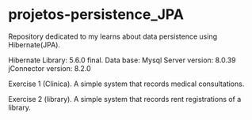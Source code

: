 # projetos-persistence_JPA
Repository dedicated to my learns about data persistence using Hibernate(JPA).

Hibernate Library: 5.6.0 final.
Data base: Mysql
Server version: 8.0.39
jConnector version: 8.2.0

Exercise 1 (Clinica).
A simple system that records medical consultations.

Exercise 2 (library).
A simple system that records rent registrations of a library.

